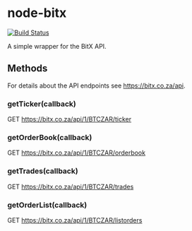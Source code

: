 # node-bitx
[![Build Status](https://travis-ci.org/bausmeier/node-bitx.png)](https://travis-ci.org/bausmeier/node-bitx)

A simple wrapper for the BitX API.

## Methods
For details about the API endpoints see https://bitx.co.za/api.

### getTicker(callback)
GET https://bitx.co.za/api/1/BTCZAR/ticker

### getOrderBook(callback)
GET https://bitx.co.za/api/1/BTCZAR/orderbook 

### getTrades(callback)
GET https://bitx.co.za/api/1/BTCZAR/trades

### getOrderList(callback)
GET https://bitx.co.za/api/1/BTCZAR/listorders